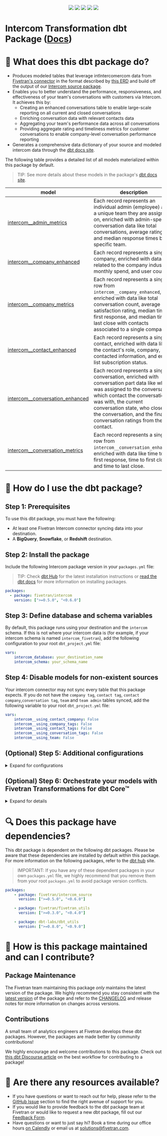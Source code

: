 <p align="center">
    <a alt="License"
        href="https://github.com/fivetran/dbt_intercom/blob/main/LICENSE">
        <img src="https://img.shields.io/badge/License-Apache%202.0-blue.svg" /></a>
    <a alt="Fivetran-Release"
        href="https://fivetran.com/docs/getting-started/core-concepts#releasephases">
        <img src="https://img.shields.io/badge/Fivetran Release Phase-_Beta-orange.svg" /></a>
    <a alt="dbt-core">
        <img src="https://img.shields.io/badge/dbt_Core™_version->=1.0.0_,<2.0.0-orange.svg" /></a>
    <a alt="Maintained?">
        <img src="https://img.shields.io/badge/Maintained%3F-yes-green.svg" /></a>
    <a alt="PRs">
        <img src="https://img.shields.io/badge/Contributions-welcome-blueviolet" /></a>
</p>

# Intercom Transformation dbt Package ([Docs](https://fivetran.github.io/dbt_intercom/))
# 📣 What does this dbt package do?
- Produces modeled tables that leverage intIntercomercom data from [Fivetran's connector](https://fivetran.com/docs/applications/intercom) in the format described by [this ERD](https://fivetran.com/docs/applications/intercom#schemainformation) and build off the output of our [Intercom source package](https://github.com/fivetran/dbt_intercom_source).
- Enables you to better understand the performance, responsiveness, and effectiveness of your team's conversations with customers via Intercom. It achieves this by:
    - Creating an enhanced conversations table to enable large-scale reporting on all current and closed conversations
    - Enriching conversation data with relevant contacts data
    - Aggregating your team's performance data across all conversations
    - Providing aggregate rating and timeliness metrics for customer conversations to enable company-level conversation performance reporting
- Generates a comprehensive data dictionary of your source and modeled intercom data through the [dbt docs site](https://fivetran.github.io/dbt_intercom/).

The following table provides a detailed list of all models materialized within this package by default. 
> TIP: See more details about these models in the package's [dbt docs site](https://fivetran.github.io/dbt_intercom/#!/overview?g_v=1&g_e=seeds).

| **model**                | **description**                                                                                                                                |
| ------------------------ | ---------------------------------------------------------------------------------------------------------------------------------------------- |
| [intercom__admin_metrics](https://fivetran.github.io/dbt_intercom/#!/model/model.intercom.intercom__admin_metrics)                                               | Each record represents an individual admin (employee) and a unique team they are assigned on, enriched with admin-specific conversation data like total conversations, average rating, and median response times by specific team. |
| [intercom__company_enhanced](https://fivetran.github.io/dbt_intercom/#!/model/model.intercom.intercom__company_enhanced)                                         | Each record represents a single company, enriched with data related to the company industry, monthly spend, and user count. |
| [intercom__company_metrics](https://fivetran.github.io/dbt_intercom/#!/model/model.intercom.intercom__company_metrics)                                           | Each record represents a single row from `intercom__company_enhanced`, enriched with data like total conversation count, average satisfaction rating, median time to first response, and median time to last close with contacts associated to a single company. |
| [intercom__contact_enhanced](https://fivetran.github.io/dbt_intercom/#!/model/model.intercom.intercom__contact_enhanced)                                         | Each record represents a single contact, enriched with data like the contact's role, company, last contacted information, and email list subscription status. |
| [intercom__conversation_enhanced](https://fivetran.github.io/dbt_intercom/#!/model/model.intercom.intercom__conversation_enhanced)                               | Each record represents a single conversation, enriched with conversation part data like who was assigned to the conversation, which contact the conversation was with, the current conversation state, who closed the conversation, and the final conversation ratings from the contact. |
| [intercom__conversation_metrics](https://fivetran.github.io/dbt_intercom/#!/model/model.intercom.intercom__conversation_metrics)                                 | Each record represents a single row from `intercom__conversation_enhanced`, enriched with data like time to first response, time to first close, and time to last close. |

# 🎯 How do I use the dbt package?

## Step 1: Prerequisites
To use this dbt package, you must have the following:

- At least one Fivetran Intercom connector syncing data into your destination.
- A **BigQuery**, **Snowflake**, or **Redshift** destination.

## Step 2: Install the package
Include the following Intercom package version in your `packages.yml` file:
> TIP: Check [dbt Hub](https://hub.getdbt.com/) for the latest installation instructions or [read the dbt docs](https://docs.getdbt.com/docs/package-management) for more information on installing packages.
```yaml
packages:
  - package: fivetran/intercom
    version: [">=0.5.0", "<0.6.0"]

```
## Step 3: Define database and schema variables
By default, this package runs using your destination and the `intercom` schema. If this is not where your intercom data is (for example, if your intercom schema is named `intercom_fivetran`), add the following configuration to your root `dbt_project.yml` file:

```yml
vars:
    intercom_database: your_destination_name
    intercom_schema: your_schema_name 
```

## Step 4: Disable models for non-existent sources
Your intercom connector may not sync every table that this package expects. If you do not have the `company tag`, `contact tag`, `contact company`,`conversation tag`, `team` and `team admin` tables synced, add the following variable to your root `dbt_project.yml` file:

```yml
vars:
    intercom__using_contact_company: False
    intercom__using_company_tags: False
    intercom__using_contact_tags: False
    intercom__using_conversation_tags: False
    intercom__using_team: False
```

## (Optional) Step 5: Additional configurations
<details><summary>Expand for configurations</summary>
    
### Add Passthrough Columns
This package includes all source columns defined in the respective staging models. If you would like to add pass-through additional columns to the `company_history` and/or `contact_history` staging models, you can add the below variables to your root `dbt_project.yml`.

```yml
vars:
    intercom__company_history_pass_through_columns: [company_custom_field_1, company_custom_field_2]
    intercom__contact_history_pass_through_columns: [super_cool_contact_field]
```

### Change the build schema
By default, this package builds the intercom staging models within a schema titled (`<target_schema>` + `_stg_intercom`) and your intercom modeling models within a schema titled (`<target_schema>` + `_intercom`) in your destination. If this is not where you would like your intercom data to be written to, add the following configuration to your root `dbt_project.yml` file:

```yml
models:
    intercom_source:
      +schema: my_new_schema_name # leave blank for just the target_schema
    intercom:
      +schema: my_new_schema_name # leave blank for just the target_schema
```
    
### Change the source table references
If an individual source table has a different name than the package expects, add the table name as it appears in your destination to the respective variable:

> IMPORTANT: See this project's [`dbt_project.yml`](https://github.com/fivetran/dbt_intercom/blob/main/dbt_project.yml) variable declarations to see the expected names.

```yml
vars:
    intercom_<default_source_table_name>_identifier: your_table_name 
```
</details>

## (Optional) Step 6: Orchestrate your models with Fivetran Transformations for dbt Core™
<details><summary>Expand for details</summary>
<br>
    
Fivetran offers the ability for you to orchestrate your dbt project through [Fivetran Transformations for dbt Core™](https://fivetran.com/docs/transformations/dbt). Learn how to set up your project for orchestration through Fivetran in our [Transformations for dbt Core setup guides](https://fivetran.com/docs/transformations/dbt#setupguide).
</details>

# 🔍 Does this package have dependencies?
This dbt package is dependent on the following dbt packages. Please be aware that these dependencies are installed by default within this package. For more information on the following packages, refer to the [dbt hub](https://hub.getdbt.com/) site.
> IMPORTANT: If you have any of these dependent packages in your own `packages.yml` file, we highly recommend that you remove them from your root `packages.yml` to avoid package version conflicts.
    
```yml
packages:
    - package: fivetran/intercom_source
      version: [">=0.5.0", "<0.6.0"]

    - package: fivetran/fivetran_utils
      version: [">=0.3.0", "<0.4.0"]

    - package: dbt-labs/dbt_utils
      version: [">=0.8.0", "<0.9.0"]
```
# 🙌 How is this package maintained and can I contribute?
## Package Maintenance
The Fivetran team maintaining this package _only_ maintains the latest version of the package. We highly recommend you stay consistent with the [latest version](https://hub.getdbt.com/fivetran/intercom/latest/) of the package and refer to the [CHANGELOG](https://github.com/fivetran/dbt_intercom/blob/main/CHANGELOG.md) and release notes for more information on changes across versions.

## Contributions
A small team of analytics engineers at Fivetran develops these dbt packages. However, the packages are made better by community contributions! 

We highly encourage and welcome contributions to this package. Check out [this dbt Discourse article](https://discourse.getdbt.com/t/contributing-to-a-dbt-package/657) on the best workflow for contributing to a package!

# 🏪 Are there any resources available?
- If you have questions or want to reach out for help, please refer to the [GitHub Issue](https://github.com/fivetran/dbt_intercom/issues/new/choose) section to find the right avenue of support for you.
- If you would like to provide feedback to the dbt package team at Fivetran or would like to request a new dbt package, fill out our [Feedback Form](https://www.surveymonkey.com/r/DQ7K7WW).
- Have questions or want to just say hi? Book a time during our office hours [on Calendly](https://calendly.com/fivetran-solutions-team/fivetran-solutions-team-office-hours) or email us at solutions@fivetran.com.
